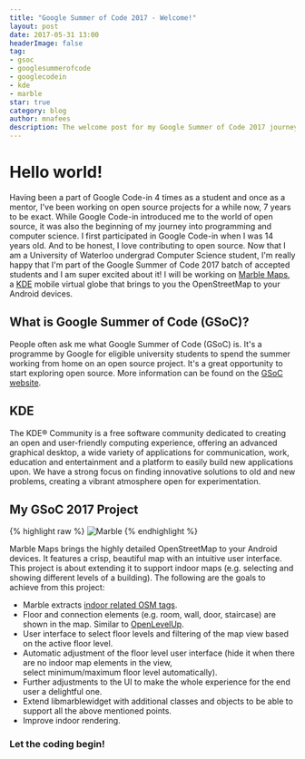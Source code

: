 ```yaml
---
title: "Google Summer of Code 2017 - Welcome!"
layout: post
date: 2017-05-31 13:00
headerImage: false
tag:
- gsoc
- googlesummerofcode
- googlecodein
- kde
- marble
star: true
category: blog
author: mnafees
description: The welcome post for my Google Summer of Code 2017 journey
---
```


# Hello world!

Having been a part of Google Code-in 4 times as a student and once as a mentor, I've been working on open source projects for a while now, 7 years to be exact. While Google Code-in introduced me to the world of open source, it was also the beginning of my journey into programming and computer science. I first participated in Google Code-in when I was 14 years old. And to be honest, I love contributing to open source. Now that I am a University of Waterloo undergrad Computer Science student, I'm really happy that I'm part of the Google Summer of Code 2017 batch of accepted students and I am super excited about it! I will be working on [Marble Maps](https://play.google.com/store/apps/details?id=org.kde.marble.maps&utm_source=global_co&utm_medium=prtnr&utm_content=Mar2515&utm_campaign=PartBadge&pcampaignid=MKT-Other-global-all-co-prtnr-py-PartBadge-Mar2515-1), a [KDE](https://kde.org) mobile virtual globe that brings to you the OpenStreetMap to your Android devices.   

## What is Google Summer of Code (GSoC)?

People often ask me what Google Summer of Code (GSoC) is. It's a programme by Google for eligible university students to spend the summer working from home on an open source project. It's a great opportunity to start exploring open source. More information can be found on the [GSoC website](https://summerofcode.withgoogle.com/about/).

## KDE

The KDE® Community is a free software community dedicated to creating an open and user-friendly computing experience, offering an advanced graphical desktop, a wide variety of applications for communication, work, education and entertainment and a platform to easily build new applications upon. We have a strong focus on finding innovative solutions to old and new problems, creating a vibrant atmosphere open for experimentation.

## My GSoC 2017 Project

{% highlight raw %}
![Marble][1]
{% endhighlight %}

Marble Maps brings the highly detailed OpenStreetMap to your Android devices. It features a crisp, beautiful map with an intuitive user interface. This project is about extending it to support indoor maps (e.g. selecting and showing different levels of a building). The following are the goals to achieve from this project:
* Marble extracts [indoor related OSM tags](https://wiki.openstreetmap.org/wiki/Simple_Indoor_Tagging).
* Floor and connection elements (e.g. room, wall, door, staircase) are shown in the map. Similar to [OpenLevelUp](http://openlevelup.net/?lat=42.80043008955188&lon=-1.6367550194263458&zoom=19&tiles=0&level=0&transcend=1&unrendered=0&buildings=0&photos=0&notes=0).
* User interface to select floor levels and filtering of the map view based on the active floor level.
* Automatic adjustment of the floor level user interface (hide it when there are no indoor map elements in the view,  
   select minimum/maximum floor level automatically).
* Further adjustments to the UI to make the whole experience for the end user a delightful one.
* Extend libmarblewidget with additional classes and objects to be able to support all the above mentioned points.
* Improve indoor rendering.

### Let the coding begin!

[1]: https://marble.kde.org/img/marble-logo.png
